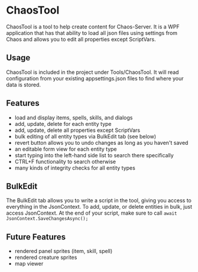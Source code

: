 # ChaosTool

ChaosTool is a tool to help create content for Chaos-Server. It is a WPF application that has that ability to load
all json files using settings from Chaos and allows you to edit all properties except ScriptVars.

## Usage

ChaosTool is included in the project under Tools/ChaosTool. It will read configuration from your existing
appsettings.json files to find where your data is stored.

## Features

- load and display items, spells, skills, and dialogs
- add, update, delete for each entity type
- add, update, delete all properties except ScriptVars
- bulk editing of all entity types via BulkEdit tab (see below)
- revert button allows you to undo changes as long as you haven't saved
- an editable form view for each entity type
- start typing into the left-hand side list to search there specifically
- CTRL+F functionality to search otherwise
- many kinds of integrity checks for all entity types

## BulkEdit

The BulkEdit tab allows you to write a script in the tool, giving you access to everything in the JsonContext. To add,
update, or delete entities in bulk, just access JsonContext. At the end of your script, make sure to
call `await JsonContext.SaveChangesAsync();`

## Future Features

- rendered panel sprites (item, skill, spell)
- rendered creature sprites
- map viewer